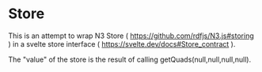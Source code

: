 # Store

This is an attempt to wrap N3 Store ( https://github.com/rdfjs/N3.js#storing ) in a svelte store interface ( https://svelte.dev/docs#Store_contract ).

The "value" of the store is the result of calling getQuads\(null,null,null,null\).
